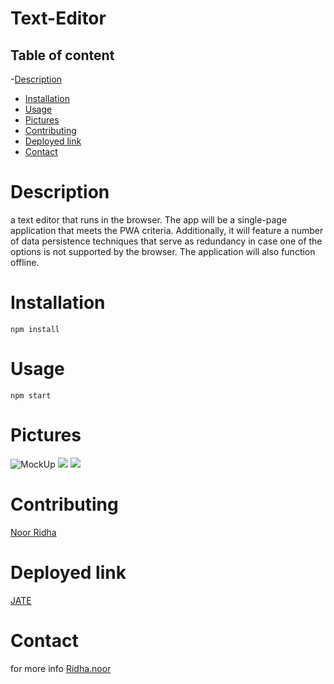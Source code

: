 # Text-Editor

## Table of content
-[Description](#description)
- [Installation](#installation)
- [Usage](#usage)
- [Pictures](#pictures)
- [Contributing](#contributing)
- [Deployed link](#Deployedlink)
- [Contact](#contact)

# Description
a text editor that runs in the browser. The app will be a single-page application that meets the PWA criteria. Additionally, it will feature a number of data persistence techniques that serve as redundancy in case one of the options is not supported by the browser. The application will also function offline.



# Installation
`npm install`


# Usage
`npm start`

# Pictures
![MockUp](./Develop/Assets/Screen%20Shot%200.png)
![  ](./Develop/Assets/Screen%20Shot%201.png)
![  ](./Develop/Assets/Screen%20Shot%202.png)

# Contributing
[Noor Ridha](https://github.com/Nridha0)

# Deployed link
[JATE](https://text-editor-paw.herokuapp.com/)

# Contact
for more info [Ridha.noor](ridha.noor@yahoo.com)
